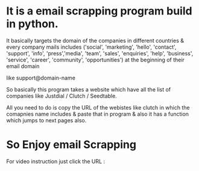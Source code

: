 # It is a email scrapping program build in python.

It basically targets the domain of the companies in different countries & every company mails includes 
('social', 'marketing', 'hello', 'contact', 'support', 'info', 'press','media', 'team', 'sales', 'enquiries', 'help', 'business', 'service', 'career', 'community', 'opportunities') at the beginning of their email domain

like support@domain-name

So basically this program takes a website which have all the list of companies like Justdial / Clutch / Seedtable.
 
All you need to do is copy the URL of the webistes like clutch in which the comapnies name includes & paste that in program & also it has a function which jumps to next pages also.

# So Enjoy email Scrapping

For video instruction just click the URL : 
